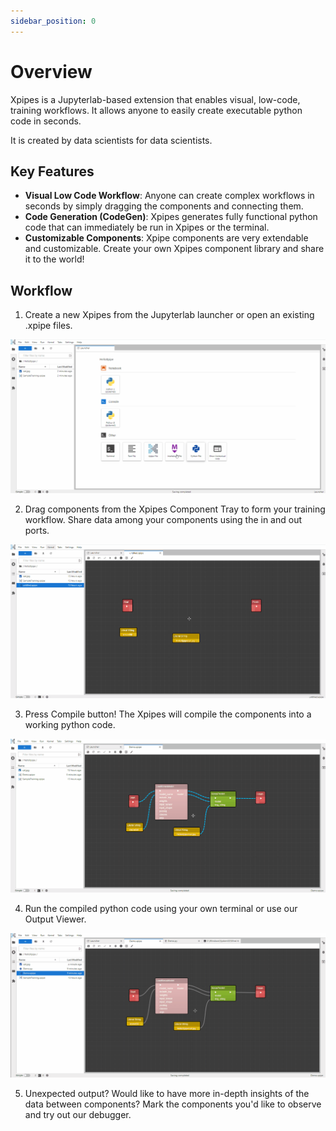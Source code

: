 ```yaml
---
sidebar_position: 0
---
```


# Overview

Xpipes is a Jupyterlab-based extension that enables visual, low-code, training workflows. It allows anyone to easily create executable python code in seconds.

It is created by data scientists for data scientists. 

## Key Features

- **Visual Low Code Workflow**: Anyone can create complex workflows in seconds by simply dragging the components and connecting them.
- **Code Generation (CodeGen)**: Xpipes generates fully functional python code that can immediately be run in Xpipes or the terminal.
- **Customizable Components**: Xpipe components are very extendable and customizable. Create your own Xpipes component library and share it to the world!

## Workflow
1. Create a new Xpipes from the Jupyterlab launcher or open an existing .xpipe files.

![xpipe](01-open-xpipe.gif)

2. Drag components from the Xpipes Component Tray to form your training workflow. Share data among your components using the in and out ports.

![xpipe-components](02-components.gif)

3. Press Compile button! The Xpipes will compile the components into a working python code.

![xpipe-parser](03-python-parser.gif)

4. Run the compiled python code using your own terminal or use our Output Viewer. 

![xpipe-runner](04-xpipes-runner.gif)

5. Unexpected output? Would like to have more in-depth insights of the data between components? Mark the components you'd like to observe and try out our debugger.